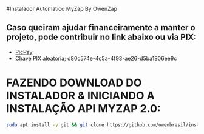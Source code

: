 #Instalador Automatico MyZap By OwenZap


## Caso queiram ajudar financeiramente a manter o projeto, pode contribuir no link abaixo ou via PIX: 
- [PicPay](https://app.picpay.com/user/owenzap)
- Chave PIX aleatoria; d80c574e-4c5a-4f93-ae26-d5ba1806ee9c

# FAZENDO DOWNLOAD DO INSTALADOR & INICIANDO A INSTALAÇÃO API MYZAP 2.0:

```bash
sudo apt install -y git && git clone https://github.com/owenbrasil/install_myzap.git && sudo chmod -R 777 ./install_myzap && cd ./install_myzap && sudo ./myzap.sh
```
